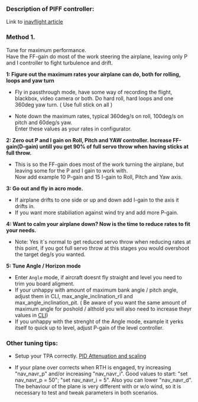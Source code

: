 ### Description of PIFF controller:

Link to [inavflight article](http://inavflight.com/news/pages/2017/02/14/PIFF-controller.html)

###  Method 1.

Tune for maximum performance.  
Have the FF-gain do most of the work steering the airplane, leaving only P and I controller to fight turbulence and drift.  

**1: Figure out the maximum rates your airplane can do, both for rolling, loops and yaw turn**

* Fly in passthrough mode, have some way of recording the flight, blackbox, video camera or both. Do hard roll, hard loops and one 360deg yaw turn. ( Use full stick on all )

* Note down the maximum rates, typical 360deg/s on roll, 100deg/s on pitch and 60deg/s yaw.  
Enter these values as your rates in configurator.  

**2: Zero out P and I gain on Roll, Pitch and YAW controller. Increase FF-gain(D-gain) untill you get 90% of full servo throw when having sticks at full throw.**

* This is so the FF-gain does most of the work turning the airplane, but leaving some for the P and I gain to work with.  
Now add example 10 P-gain and 15 I-gain to Roll, Pitch and Yaw axis.

**3: Go out and fly in acro mode.**

* If airplane drifts to one side or up and down add I-gain to the axis it drifts in.
* If you want more stabiliation against wind try and add more P-gain.

**4: Want to calm your airplane down? Now is the time to reduce rates to fit your needs.**

* Note: Yes it`s normal to get reduced servo throw when reducing rates at this point, if you got full servo throw at this stages you would overshoot the target deg/s you wanted.

**5: Tune Angle / Horizon mode**

* Enter `Angle` mode, if aircraft doesnt fly straight and level you need to trim you board aligment.
* If your unhappy with amount of maximum bank angle / pitch angle, adjust them in CLI, max_angle_inclination_rll and max_angle_inclination_pit. ( Be aware of you want the same amount of maximum angle for poshold / althold you will also need to increase theyr values in [CLI](https://github.com/iNavFlight/inav/blob/master/docs/Cli.md))
* If you unhappy with the strenght of the Angle mode, example it yerks itself to quick up to level, adjust P-gain of the level controller.

### Other tuning tips:

* Setup your TPA correctly. [PID Attenuation and scaling](https://github.com/iNavFlight/inav/wiki/PID-Attenuation-and-scaling)

* If your plane over corrects when RTH is engaged, try increasing "nav_navr_p" and/or increasing "nav_navr_i". Good values to start: "set nav_navr_p = 50"; "set nav_navr_i = 5". Also you can lower "nav_navr_d". The behaviour of the plane is very different with or w/o wind, so it is necessary to test and tweak parameters in both scenarios.